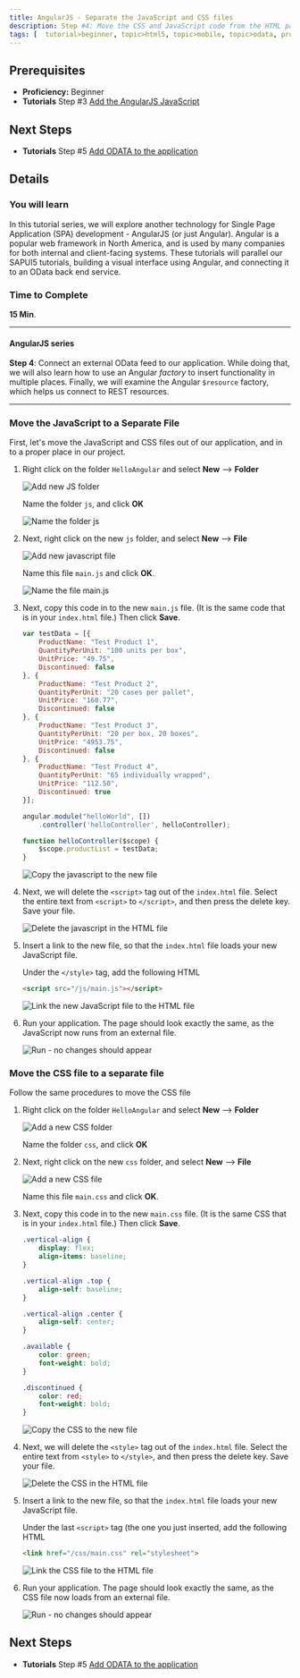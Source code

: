 ```yaml
---
title: AngularJS - Separate the JavaScript and CSS files
description: Step #4: Move the CSS and JavaScript code from the HTML page to separate files on the web server.
tags: [  tutorial>beginner, topic>html5, topic>mobile, topic>odata, products>sap-cloud-platform ]
---
```

## Prerequisites  
 - **Proficiency:** Beginner 
 - **Tutorials** Step #3 [Add the AngularJS JavaScript](http://www.sap.com/developer/tutorials/angular-add-javascript.html)

## Next Steps
 - **Tutorials** Step #5 [Add ODATA to the application](http://www.sap.com/developer/tutorials/angular-add-odata.html)

 
## Details
### You will learn  
In this tutorial series, we will explore another technology for Single Page Application (SPA) development - AngularJS (or just Angular).  Angular is a popular web framework in North America, and is used by many companies for both internal and client-facing systems.  These tutorials will parallel our SAPUI5 tutorials, building a visual interface using Angular, and connecting it to an OData back end service.

### Time to Complete
**15 Min**.

---
#### AngularJS series
**Step 4**: Connect an external OData feed to our application.  While doing that, we will also learn how to use an Angular *factory* to insert functionality in multiple places.  Finally, we will examine the Angular `$resource` factory, which helps us connect to REST resources.

---

### Move the JavaScript to a Separate File

First, let's move the JavaScript and CSS files out of our application, and in to a proper place in our project.

1.  Right click on the folder `HelloAngular` and select **New** --> **Folder**

    ![Add new JS folder](1-1.png)
    
    Name the folder `js`, and click **OK**
    
    ![Name the folder js](1-1b.png)

2.  Next, right click on the new `js` folder, and select **New** --> **File**

    ![Add new javascript file](1-2.png)

    Name this file `main.js` and click **OK**.

    ![Name the file main.js](1-2b.png)

3.  Next, copy this code in to the new `main.js` file.  (It is the same code that is in your `index.html` file.)  Then click **Save**.

    ```javascript
    var testData = [{
    	ProductName: "Test Product 1",
    	QuantityPerUnit: "100 units per box",
    	UnitPrice: "49.75",
    	Discontinued: false
    }, {
    	ProductName: "Test Product 2",
    	QuantityPerUnit: "20 cases per pallet",
    	UnitPrice: "168.77",
    	Discontinued: false
    }, {
    	ProductName: "Test Product 3",
    	QuantityPerUnit: "20 per box, 20 boxes",
    	UnitPrice: "4953.75",
    	Discontinued: false
    }, {
    	ProductName: "Test Product 4",
    	QuantityPerUnit: "65 individually wrapped",
    	UnitPrice: "112.50",
    	Discontinued: true
    }];
    
    angular.module("helloWorld", [])
    	.controller('helloController', helloController);
    
    function helloController($scope) {
    	$scope.productList = testData;
    }
    ```

    ![Copy the javascript to the new file](1-3.png)

4.  Next, we will delete the `<script>` tag out of the `index.html` file.  Select the entire text from `<script>` to `</script>`, and then press the delete key.  Save your file.

    ![Delete the javascript in the HTML file](1-4a.png)

5.  Insert a link to the new file, so that the `index.html` file loads your new JavaScript file.  

    Under the `</style>` tag, add the following HTML
    
    ```html
    <script src="/js/main.js"></script>
    ```

    ![Link the new JavaScript file to the HTML file](1-5.png)
    
6.  Run your application.  The page should look exactly the same, as the JavaScript now runs from an external file.

    ![Run - no changes should appear](run-app.png)

### Move the CSS file to a separate file

Follow the same procedures to move the CSS file

1.  Right click on the folder `HelloAngular` and select **New** --> **Folder**

    ![Add a new CSS folder](2-1.png)
    
    Name the folder `css`, and click **OK**

2.  Next, right click on the new `css` folder, and select **New** --> **File**

    ![Add a new CSS file](2-2.png)

    Name this file `main.css` and click **OK**.

3.  Next, copy this code in to the new `main.css` file.  (It is the same CSS that is in your `index.html` file.)  Then click **Save**.

    ```css
    .vertical-align {
        display: flex;
        align-items: baseline;
    }
    
    .vertical-align .top {
        align-self: baseline;
    }
    
    .vertical-align .center {
        align-self: center;
    }
    
    .available {
        color: green;
        font-weight: bold;
    }
    
    .discontinued {
        color: red;
        font-weight: bold;
    }
    ```

    ![Copy the CSS to the new file](2-3.png)

4.  Next, we will delete the `<style>` tag out of the `index.html` file.  Select the entire text from `<style>` to `</style>`, and then press the delete key.  Save your file.

    ![Delete the CSS in the HTML file](2-4.png)

5.  Insert a link to the new file, so that the `index.html` file loads your new JavaScript file.  

    Under the last `<script>` tag (the one you just inserted, add the following HTML
    
    ```html
    <link href="/css/main.css" rel="stylesheet">
    ```

    ![Link the CSS file to the HTML file](2-5.png)
    
6.  Run your application.  The page should look exactly the same, as the CSS file now loads from an external file.

    ![Run - no changes should appear](run-app.png)



## Next Steps
 - **Tutorials** Step #5 [Add ODATA to the application](http://www.sap.com/developer/tutorials/angular-add-odata.html)
